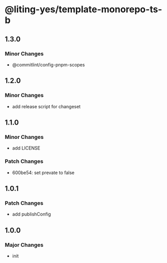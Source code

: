 # @liting-yes/template-monorepo-ts-b

## 1.3.0

### Minor Changes

- @commitlint/config-pnpm-scopes

## 1.2.0

### Minor Changes

- add release script for changeset

## 1.1.0

### Minor Changes

- add LICENSE

### Patch Changes

- 600be54: set prevate to false

## 1.0.1

### Patch Changes

- add publishConfig

## 1.0.0

### Major Changes

- init
